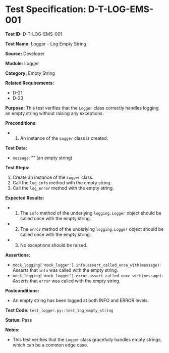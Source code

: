 # Test Specification: D-T-LOG-EMS-001

**Test ID:** D-T-LOG-EMS-001

**Test Name:** Logger - Log Empty String

**Source:** Developer

**Module:** Logger

**Category:** Empty String

**Related Requirements:**

*   D-21
*   D-23

**Purpose:**
This test verifies that the `Logger` class correctly handles logging an empty string without raising any exceptions.

**Preconditions:**

*   1) An instance of the `Logger` class is created.

**Test Data:**

*   `message`: "" (an empty string)

**Test Steps:**

1.  Create an instance of the `Logger` class.
2.  Call the `log_info` method with the empty string.
3.  Call the `log_error` method with the empty string.

**Expected Results:**

*   1) The `info` method of the underlying `logging.Logger` object should be called once with the empty string.
*   2) The `error` method of the underlying `logging.Logger` object should be called once with the empty string.
*   3) No exceptions should be raised.

**Assertions:**

*   `mock_logging['mock_logger'].info.assert_called_once_with(message)`: Asserts that `info` was called with the empty string.
*   `mock_logging['mock_logger'].error.assert_called_once_with(message)`: Asserts that `error` was called with the empty string.

**Postconditions:**

*   An empty string has been logged at both INFO and ERROR levels.

**Test Code:** `test_logger.py::test_log_empty_string`

**Status:** Pass

**Notes:**

*   This test verifies that the `Logger` class gracefully handles empty strings, which can be a common edge case.
